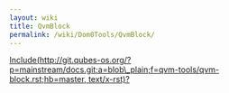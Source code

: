 ```yaml
---
layout: wiki
title: QvmBlock
permalink: /wiki/Dom0Tools/QvmBlock/
---
```


[Include(http://git.qubes-os.org/?p=mainstream/docs.git;a=blob\_plain;f=qvm-tools/qvm-block.rst;hb=master, text/x-rst)?](/wiki/Dom0Tools/Include(http%3A/git.qubes-os.org?p=mainstream/docs.git;a=blob_plain;f=qvm-tools/qvm-block.rst;hb=master,%20text/x-rst))

